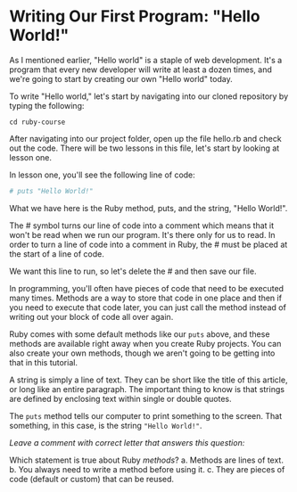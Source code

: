 # Writing Our First Program: "Hello World!"
As I mentioned earlier, "Hello world" is a staple of web development. It's a program that every new developer will write at least a dozen times, and we're going to start by creating our own "Hello world" today. 

To write "Hello world," let's start by navigating into our cloned repository by typing the following:
```
cd ruby-course
```
After navigating into our project folder, open up the file hello.rb and check out the code. There will be two lessons in this file, let's start by looking at lesson one.

In lesson one, you'll see the following line of code:
```ruby
# puts "Hello World!"
```
What we have here is the Ruby method, puts, and the string, "Hello World!". 

The # symbol turns our line of code into a comment which means that it won't be read when we run our program. It's there only for us to read. In order to turn a line of code into a comment in Ruby, the # must be placed at the start of a line of code.

We want this line to run, so let's delete the # and then save our file. 

In programming, you'll often have pieces of code that need to be executed many times. Methods are a way to store that code in one place and then if you need to execute that code later, you can just call the method instead of writing out your block of code all over again. 

Ruby comes with some default methods like our `puts` above, and these methods are available right away when you create Ruby projects. You can also create your own methods, though we aren't going to be getting into that in this tutorial.

A string is simply a line of text. They can be short like the title of this article, or long like an entire paragraph. The important thing to know is that strings are defined by enclosing text within single or double quotes. 

The `puts` method tells our computer to print something to the screen. That something, in this case, is the string `"Hello World!"`. 

*Leave a comment with correct letter that answers this question:*

Which statement is true about Ruby _methods_?
a. Methods are lines of text.
b. You always need to write a method before using it.
c. They are pieces of code (default or custom) that can be reused.
